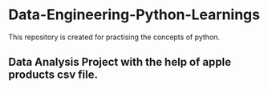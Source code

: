 # Data-Engineering-Python-Learnings
This repository is created for practising the concepts of python.

## Data Analysis Project with the help of apple products csv file.
